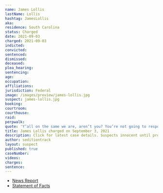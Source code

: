```yaml
---
name: James Lollis
lastName: Lollis
hashtag: JamesLollis
aka:
residence: South Carolina
status: Charged
date: 2021-09-03
charged: 2021-09-03
indicted:
convicted:
sentenced:
dismissed:
deceased:
plea_hearing:
sentencing:
age:
occupation:
affiliations:
jurisdiction: Federal
image: /images/preview/james-lollis.jpg
suspect: james-lollis.jpg
booking:
courtroom:
courthouse:
raid:
perpwalk:
quote: 'Y’all on the same we are, aren’t you? You’re not going to respond? You’re not on the same team?'
title: James Lollis charged on September 3, 2021
description: Click for latest case details. Suspects innocent until proven guilty.
author: seditiontrack
layout: suspect
published: true
caseNumber:
videos:
charges:
sentence:
---
```

- [News Report](https://www.foxcarolina.com/news/fbi-upstate-man-arrested-for-taking-part-in-riot-at-u-s-capitol-building/article_2eec20da-10eb-11ec-855b-f7b78801b6b8.html)
- [Statement of Facts](https://extremism.gwu.edu/sites/g/files/zaxdzs2191/f/James%20Douglas%20Lollis%20Jr%20Criminal%20Complaint%20and%20Statement%20of%20Facts.pdf)
